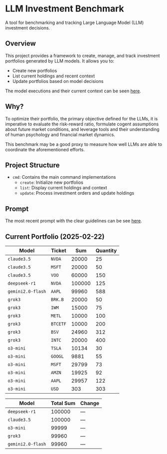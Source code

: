 # LLM Investment Benchmark

A tool for benchmarking and tracking Large Language Model (LLM) investment decisions.

## Overview

This project provides a framework to create, manage, and track investment portfolios generated by LLM models. It allows you to:
- Create new portfolios
- List current holdings and recent context
- Update portfolios based on model decisions

The model executions and their current context can be seen [here](./orders).

## Why?

To optimize their portfolio, the primary objective defined for the LLMs, it is imperative to evaluate the risk-reward ratio, formulate cogent assumptions about future market conditions, and leverage tools and their understanding of human psychology and financial market dynamics.

This benchmark may be a good proxy to measure how well LLMs are able to coordinate the aforementioned efforts.

## Project Structure

- `cmd`: Contains the main command implementations
  - `create`: Initialize new portfolios
  - `list`: Display current holdings and context
  - `update`: Process investment orders and update holdings

## Prompt

The most recent prompt with the clear guidelines can be see [here](./cmd/create/prompt.txt).

## Current Portfolio (2025-02-22)

| Model | Ticket | Sum | Quantity |
|-------|-------|-------|--------|
|`claude3.5`|`NVDA`|20000|25|
|`claude3.5`|`MSFT`|20000|50|
|`claude3.5`|`VOO`|60000|150|
|`deepseek-r1`|`NVDA`|100000|125|
|`gemini2.0-flash`|`AAPL`|99960|588|
|`grok3`|`BRK.B`|20000|50|
|`grok3`|`IWM`|15000|75|
|`grok3`|`METL`|10000|100|
|`grok3`|`BTCETF`|10000|200|
|`grok3`|`BSV`|24960|312|
|`grok3`|`INTC`|20000|400|
|`o3-mini`|`TSLA`|10134|30|
|`o3-mini`|`GOOGL`|9881|55|
|`o3-mini`|`MSFT`|29799|73|
|`o3-mini`|`AMZN`|19925|92|
|`o3-mini`|`AAPL`|29957|122|
|`o3-mini`|`USD`|303|303|


| Model | Total Sum | Change |
|-------|-----------|--------|
|`deepseek-r1`|100000|—|
|`claude3.5`|100000|—|
|`o3-mini`|99999|—|
|`grok3`|99960|—|
|`gemini2.0-flash`|99960|—|
